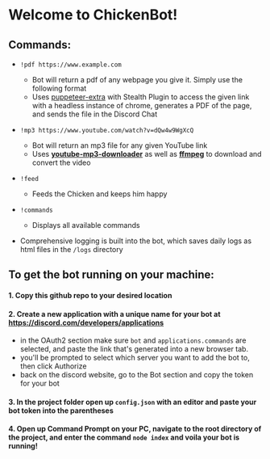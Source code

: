 # Welcome to ChickenBot!

## Commands:
* `!pdf https://www.example.com`
    * Bot will return a pdf of any webpage you give it. Simply use the following format 
    * Uses [puppeteer-extra](https://www.npmjs.com/package/puppeteer-extra) with Stealth Plugin to access the given link with a headless instance of chrome, generates a PDF of the page, and sends the file in the Discord Chat

* `!mp3 https://www.youtube.com/watch?v=dQw4w9WgXcQ`
    * Bot will return an mp3 file for any given YouTube link
    * Uses [**youtube-mp3-downloader**](https://www.npmjs.com/package/youtube-mp3-downloader) as well as [**ffmpeg**](https://www.ffmpeg.org/) to download and convert the video

* `!feed` 
    * Feeds the Chicken and keeps him happy

* `!commands`
    * Displays all available commands
   
* Comprehensive logging is built into the bot, which saves daily logs as html files in the `/logs` directory

## To get the bot running on your machine: 
#### 1. Copy this github repo to your desired location

#### 2. Create a new application with a unique name for your bot at https://discord.com/developers/applications
  * in the OAuth2 section make sure `bot` and `applications.commands` are selected, and paste the link that's generated into a new browser tab.
  * you'll be prompted to select which server you want to add the bot to, then click Authorize
  * back on the discord website, go to the Bot section and copy the token for your bot

#### 3. In the project folder open up `config.json` with an editor and paste your bot token into the parentheses

#### 4. Open up Command Prompt on your PC, navigate to the root directory of the project, and enter the command `node index` and voila your bot is running!
